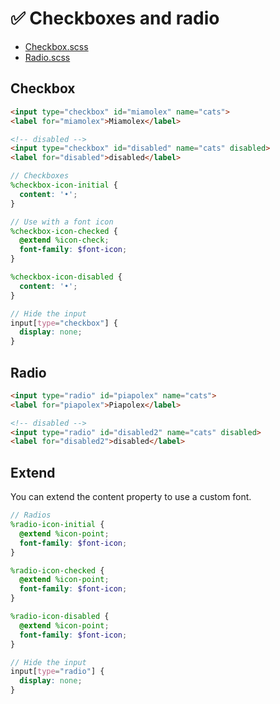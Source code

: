 # :white_check_mark: Checkboxes and radio 

* [Checkbox.scss](https://raw.githubusercontent.com/fluffy-factory/toolbox/master/src/scss/components/_checkbox.scss)
* [Radio.scss](https://raw.githubusercontent.com/fluffy-factory/toolbox/master/src/scss/components/_radio.scss)

## Checkbox
<Checkbox></Checkbox>
 ```html
<input type="checkbox" id="miamolex" name="cats">
<label for="miamolex">Miamolex</label>

<!-- disabled -->
<input type="checkbox" id="disabled" name="cats" disabled>
<label for="disabled">disabled</label>
```

```scss
// Checkboxes
%checkbox-icon-initial {
  content: '•';
}

// Use with a font icon 
%checkbox-icon-checked {
  @extend %icon-check;
  font-family: $font-icon;
}

%checkbox-icon-disabled {
  content: '•';
}

// Hide the input
input[type="checkbox"] {
  display: none;
}
```

## Radio
<Radio></Radio>
 ```html
<input type="radio" id="piapolex" name="cats">
<label for="piapolex">Piapolex</label>

<!-- disabled -->
<input type="radio" id="disabled2" name="cats" disabled>
<label for="disabled2">disabled</label>
```

## Extend
You can extend the content property to use a custom font.

```scss
// Radios
%radio-icon-initial {
  @extend %icon-point;
  font-family: $font-icon;
}

%radio-icon-checked {
  @extend %icon-point;
  font-family: $font-icon;
}

%radio-icon-disabled {
  @extend %icon-point;
  font-family: $font-icon;
}

// Hide the input
input[type="radio"] {
  display: none;
}
```
